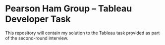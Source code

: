 # Pearson Ham Group – Tableau Developer Task
This repository will contain my solution to the Tableau task provided as part of the second-round interview.
